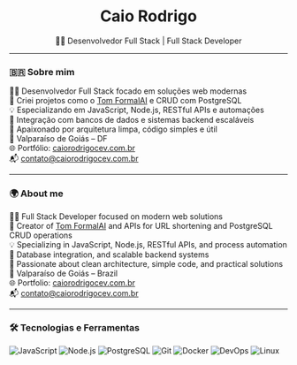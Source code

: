 <h1 align="center">Caio Rodrigo</h1>
<p align="center">
🧑‍💻 Desenvolvedor Full Stack | Full Stack Developer  
</p>

---

### 🇧🇷 Sobre mim

🧑‍💻 Desenvolvedor Full Stack focado em soluções web modernas  
🤖 Criei projetos como o [Tom FormalAI](https://chromewebstore.google.com/detail/tom-formal-whatsapp/ffdngdkjgmagdmalehbodikpagnpnelo?hl=pt-BR&utm_source=ext_sidebar) e CRUD com PostgreSQL  
💡 Especializando em JavaScript, Node.js, RESTful APIs e automações  
🔧 Integração com bancos de dados e sistemas backend escaláveis  
🧱 Apaixonado por arquitetura limpa, código simples e útil  
📍 Valparaíso de Goiás – DF  
🌐 Portfólio: [caiorodrigocev.com.br](https://caiorodrigocev.com.br)  
📬 contato@caiorodrigocev.com.br

---

### 🌍 About me

🧑‍💻 Full Stack Developer focused on modern web solutions  
🤖 Creator of [Tom FormalAI](https://chromewebstore.google.com/detail/tom-formal-whatsapp/ffdngdkjgmagdmalehbodikpagnpnelo?hl=pt-BR&utm_source=ext_sidebar) and APIs for URL shortening and PostgreSQL CRUD operations  
💡 Specializing in JavaScript, Node.js, RESTful APIs, and process automation  
🔧 Database integration, and scalable backend systems  
🧱 Passionate about clean architecture, simple code, and practical solutions  
📍 Valparaíso de Goiás – Brazil  
🌐 Portfolio: [caiorodrigocev.com.br](https://caiorodrigocev.com.br)  
📬 contato@caiorodrigocev.com.br

---

### 🛠️ Tecnologias e Ferramentas

![JavaScript](https://img.shields.io/badge/-JavaScript-black?style=flat-square&logo=javascript)
![Node.js](https://img.shields.io/badge/-Node.js-black?style=flat-square&logo=node.js)
![PostgreSQL](https://img.shields.io/badge/-PostgreSQL-black?style=flat-square&logo=postgresql)
![Git](https://img.shields.io/badge/-Git-black?style=flat-square&logo=git)
![Docker](https://img.shields.io/badge/-Docker-black?style=flat-square&logo=docker)
![DevOps](https://img.shields.io/badge/-DevOps-black?style=flat-square&logo=devpost)
![Linux](https://img.shields.io/badge/-Linux-black?style=flat-square&logo=linux)


